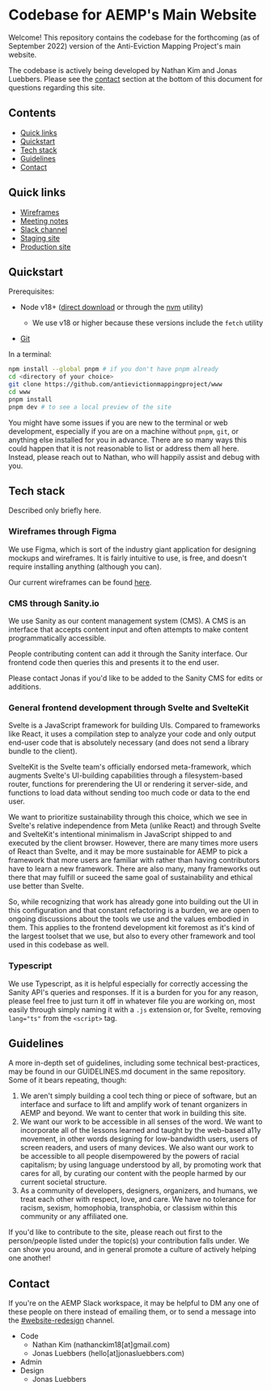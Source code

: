 # Codebase for AEMP's Main Website

Welcome! This repository contains the codebase for the
forthcoming (as of September 2022) version of the Anti-Eviction
Mapping Project's main website.

The codebase is actively being developed by Nathan Kim and
Jonas Luebbers. Please see the [contact](#contact) section at
the bottom of this document for questions regarding this site.

## Contents

- [Quick links](#quick-links)
- [Quickstart](#quickstart)
- [Tech stack](#tech-stack)
- [Guidelines](#guidelines)
- [Contact](#contact)

## Quick links

- [Wireframes](https://www.figma.com/file/vtGLMNb9KS1ETCeKdyxHjW/AEMP-guidelines-%2B-website?node-id=246%3A91)
- [Meeting notes](https://docs.google.com/document/d/1C8AvojK6xQElfFkO5u5cMS4ZKwRNeIKp4z94uoYA4zQ/edit#heading=h.tzm6i68shypk)
- [Slack channel](https://antievictionmap.slack.com/archives/C9ZHW3TPZ)
- [Staging site](https://fancy-banoffee-ea966a.netlify.app)
- [Production site](https://antievictionmap.com)

## Quickstart

Prerequisites:

- Node v18+ ([direct download](https://nodejs.org/en/download/)
  or through the [nvm](https://github.com/nvm-sh/nvm) utility)

  - We use v18 or higher because these versions include the
    `fetch` utility

- [Git](https://git-scm.com/book/en/v2/Getting-Started-Installing-Git)

In a terminal:

```sh
npm install --global pnpm # if you don't have pnpm already
cd <directory of your choice>
git clone https://github.com/antievictionmappingproject/www
cd www
pnpm install
pnpm dev # to see a local preview of the site
```

You might have some issues if you are new to the terminal or
web development, especially if you are on a machine without
`pnpm`, `git`, or anything else installed for you in advance.
There are so many ways this could happen that it is not
reasonable to list or address them all here. Instead, please
reach out to Nathan, who will happily assist and debug with
you.

## Tech stack

Described only briefly here.

### Wireframes through Figma

We use Figma, which is sort of the industry giant application
for designing mockups and wireframes. It is fairly intuitive to
use, is free, and doesn't require installing anything (although
you can).

Our current wireframes can be found
[here](https://www.figma.com/file/vtGLMNb9KS1ETCeKdyxHjW/AEMP-guidelines-%2B-website?node-id=246%3A91).

### CMS through Sanity.io

We use Sanity as our content management system (CMS). A CMS is
an interface that accepts content input and often attempts to
make content programmatically accessible.

People contributing content can add it through the Sanity
interface. Our frontend code then queries this and presents it
to the end user.

Please contact Jonas if you'd like to be added to the Sanity
CMS for edits or additions.

### General frontend development through Svelte and SvelteKit

Svelte is a JavaScript framework for building UIs. Compared to
frameworks like React, it uses a compilation step to analyze
your code and only output end-user code that is absolutely
necessary (and does not send a library bundle to the client).

SvelteKit is the Svelte team's officially endorsed
meta-framework, which augments Svelte's UI-building
capabilities through a filesystem-based router, functions for
prerendering the UI or rendering it server-side, and functions
to load data without sending too much code or data to the end
user.

We want to prioritize sustainability through this choice, which
we see in Svelte's relative independence from Meta (unlike
React) and through Svelte and SvelteKit's intentional
minimalism in JavaScript shipped to and executed by the client
browser. However, there are many times more users of React than
Svelte, and it may be more sustainable for AEMP to pick a
framework that more users are familiar with rather than having
contributors have to learn a new framework. There are also
many, many frameworks out there that may fulfill or suceed the
same goal of sustainability and ethical use better than Svelte.

So, while recognizing that work has already gone into building
out the UI in this configuration and that constant refactoring
is a burden, we are open to ongoing discussions about the tools
we use and the values embodied in them. This applies to the
frontend development kit foremost as it's kind of the largest
toolset that we use, but also to every other framework and tool
used in this codebase as well.

### Typescript

We use Typescript, as it is helpful especially for correctly
accessing the Sanity API's queries and responses. If it is a
burden for you for any reason, please feel free to just turn it
off in whatever file you are working on, most easily through
simply naming it with a `.js` extension or, for Svelte,
removing `lang="ts"` from the `<script>` tag.

## Guidelines

A more in-depth set of guidelines, including some technical
best-practices, may be found in our GUIDELINES.md document in
the same repository. Some of it bears repeating, though:

1. We aren't simply building a cool tech thing or piece of
   software, but an interface and surface to lift and amplify
   work of tenant organizers in AEMP and beyond. We want to
   center that work in building this site.
2. We want our work to be accessible in all senses of the word.
   We want to incorporate all of the lessons learned and taught
   by the web-based a11y movement, in other words designing for
   low-bandwidth users, users of screen readers, and users of
   many devices. We also want our work to be accessible to all
   people disempowered by the powers of racial capitalism; by
   using language understood by all, by promoting work that
   cares for all, by curating our content with the people
   harmed by our current societal structure.
3. As a community of developers, designers, organizers, and
   humans, we treat each other with respect, love, and care. We
   have no tolerance for racism, sexism, homophobia,
   transphobia, or classism within this community or any
   affiliated one.

If you'd like to contribute to the site, please reach out first
to the person/people listed under the topic(s) your
contribution falls under. We can show you around, and in
general promote a culture of actively helping one another!

## Contact

If you're on the AEMP Slack workspace, it may be helpful to DM
any one of these people on there instead of emailing them, or
to send a message into the
[#website-redesign](https://antievictionmap.slack.com/archives/C9ZHW3TPZ)
channel.

- Code
  - Nathan Kim (nathanckim18[at]gmail.com)
  - Jonas Luebbers (hello[at]jonasluebbers.com)
- Admin
- Design
  - Jonas Luebbers
